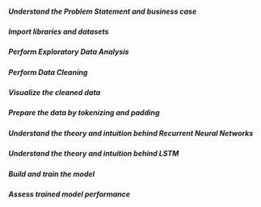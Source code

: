 ##### Understand the Problem Statement and business case 
##### Import libraries and datasets
##### Perform Exploratory Data Analysis
##### Perform Data Cleaning
##### Visualize the cleaned data
##### Prepare the data by tokenizing and padding
##### Understand the theory and intuition behind Recurrent Neural Networks
##### Understand the theory and intuition behind LSTM
##### Build and train the model
##### Assess trained model performance
